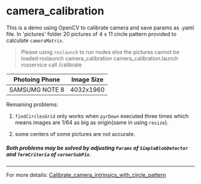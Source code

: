 # camera_calibration
This is a demo using OpenCV to calibrate camera and save params as .yaml file.
In 'pictures' folder 20 pictures of 4 x 11 circle pattern provided to calculate `cameraMatrix`.

>Please using `roslaunch` to run nodes else the pictures cannot be loaded
>roslaunch camera_calibration camera_calibration.launch
>rosservice call /calibrate

|Photoing Phone|Image Size|
|-|-|
|SAMSUMG NOTE 8|4032x1960|

Remaining problems:
1. `findCirclesGrid` only works when `pyrDown` executed three times which means images are 1/64 as big as origin(same  in using `resize`).

2. some centers of some pictures are not accurate.
##### Both problems may be solved by adjusting `Params` of `SimpleBlobDetector` and `TermCriteria` of `cornerSubPix`.


---------
For more details: [Calibrate_camera_intrinsics_with_circle_pattern](https://github.com/SsisyphusTao/camera_calibration/blob/master/Calibrate_camera_intrinsics_with_circle_pattern.pdf)
